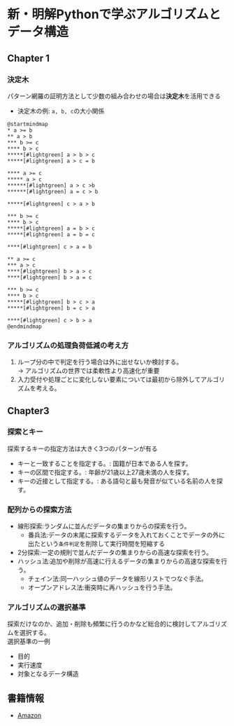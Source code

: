 # 新・明解Pythonで学ぶアルゴリズムとデータ構造

## Chapter 1
### 決定木
パターン網羅の証明方法として少数の組み合わせの場合は**決定木**を活用できる
- 決定木の例: `a, b, c`の大小関係
``` plantuml
@startmindmap
* a >= b
** a > b 
*** b >= c
**** b > c
*****[#lightgreen] a > b > c
*****[#lightgreen] a > c = b

**** a >= c
***** a > c
******[#lightgreen] a > c >b
******[#lightgreen] a = c > b

*****[#lightgreen] c > a > b

*** b >= c
**** b > c
*****[#lightgreen] a = b > c
*****[#lightgreen] a = b = c

****[#lightgreen] c > a = b

** a >= c
*** a > c
****[#lightgreen] b > a > c
****[#lightgreen] b > a = c

*** b >= c
**** b > c
*****[#lightgreen] b > c > a
*****[#lightgreen] b = c > a

****[#lightgreen] c > b > a
@endmindmap
```

### アルゴリズムの処理負荷低減の考え方
1. ループ分の中で判定を行う場合は外に出せないか検討する。  
-> アルゴリズムの世界では柔軟性より高速化が重要
2. 入力受付や処理ごとに変化しない要素については最初から除外してアルゴリズムを考える。

## Chapter3
### 探索とキー
探索するキーの指定方法は大きく3つのパターンが有る
- キーと一致することを指定する。: 国籍が日本である人を探す。
- キーの区間で指定する。: 年齢が21歳以上27歳未満の人を探す。
- キーの近接として指定する。: ある語句と最も発音が似ている名前の人を探す。

### 配列からの探索方法
- 線形探索:ランダムに並んだデータの集まりからの探索を行う。
    - 番兵法:データの末尾に探索するデータを入れておくことでデータの外に出たという`条件判定`を削除して実行時間を短縮する
- 2分探索:一定の規則で並んだデータの集まりからの高速な探索を行う。
- ハッシュ法:追加や削除が高速に行えるデータの集まりからの高速な探索を行う。
    - チェイン法:同一ハッシュ値のデータを線形リストでつなぐ手法。
    - オープンアドレス法:衝突時に再ハッシュを行う手法。

### アルゴリズムの選択基準
探索だけなのか、追加・削除も頻繁に行うのかなど総合的に検討してアルゴリズムを選択する。  
選択基準の一例
- 目的
- 実行速度
- 対象となるデータ構造

## 書籍情報
- [Amazon](https://www.amazon.co.jp/%E6%96%B0%E3%83%BB%E6%98%8E%E8%A7%A3Python%E3%81%A7%E5%AD%A6%E3%81%B6%E3%82%A2%E3%83%AB%E3%82%B4%E3%83%AA%E3%82%BA%E3%83%A0%E3%81%A8%E3%83%87%E3%83%BC%E3%82%BF%E6%A7%8B%E9%80%A0-%E6%9F%B4%E7%94%B0-%E6%9C%9B%E6%B4%8B-ebook/dp/B0834JWWZG/ref=sr_1_3?adgrpid=77416719506&gclid=Cj0KCQiA_P6dBhD1ARIsAAGI7HA79R_2OQ8WQ0o9-dILqQ8235FRWC7JbTzHTfa7oG7J8EK2GlOSsD0aAgvEEALw_wcB&hvadid=611397546140&hvdev=c&hvlocphy=1009285&hvnetw=g&hvqmt=e&hvrand=8745269407030564082&hvtargid=kwd-846364573423&hydadcr=4077_13255612&jp-ad-ap=0&keywords=python%E3%81%A7%E5%AD%A6%E3%81%B6%E3%82%A2%E3%83%AB%E3%82%B4%E3%83%AA%E3%82%BA%E3%83%A0&qid=1673581721&sr=8-3)
